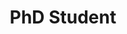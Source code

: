 ---
name: Oghenemaro Anuyah
website: https://anuyahmaro.github.io/
image: /assets/people/maro.png
role: Graduate Student
title: PhD Student
---